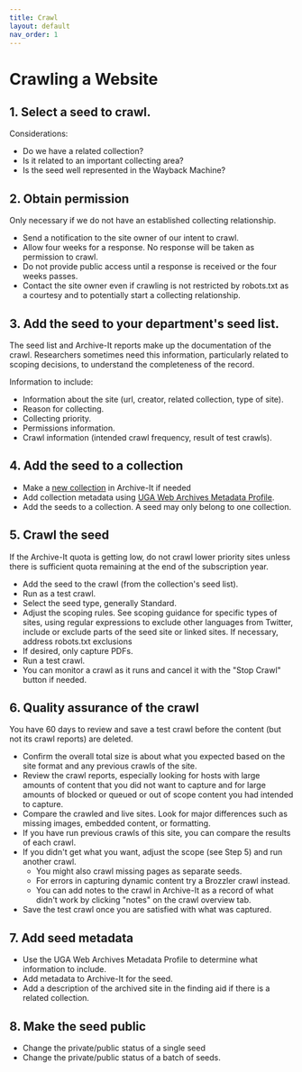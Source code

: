 ```yaml
---
title: Crawl
layout: default
nav_order: 1
---
```


# Crawling a Website

## 1. Select a seed to crawl. 
Considerations:
* Do we have a related collection?
* Is it related to an important collecting area?
* Is the seed well represented in the Wayback Machine?

## 2. Obtain permission
Only necessary if we do not have an established collecting relationship.

* Send a notification to the site owner of our intent to crawl.
* Allow four weeks for a response. No response will be taken as permission to crawl.
* Do not provide public access until a response is received or the four weeks passes.
* Contact the site owner even if crawling is not restricted by robots.txt as a courtesy and to potentially start a collecting relationship.

## 3. Add the seed to your department's seed list. 
The seed list and Archive-It reports make up the documentation of the crawl. Researchers sometimes need this information, particularly related to scoping decisions, to understand the completeness of the record.

Information to include:
* Information about the site (url, creator, related collection, type of site).
* Reason for collecting.
* Collecting priority. 
* Permissions information.
* Crawl information (intended crawl frequency, result of test crawls).

## 4. Add the seed to a collection
* Make a [new collection](https://support.archive-it.org/hc/en-us/articles/207999936-Create-and-manage-a-collection) in Archive-It if needed 
* Add collection metadata using [UGA Web Archives Metadata Profile](https://github.com/uga-libraries/web-archiving/blob/master/metadata_profile.md).
* Add the seeds to a collection. A seed may only belong to one collection.

## 5. Crawl the seed
If the Archive-It quota is getting low, do not crawl lower priority sites unless there is sufficient quota remaining at the end of the subscription year.

* Add the seed to the crawl (from the collection's seed list).
* Run as a test crawl.
* Select the seed type, generally Standard.
* Adjust the scoping rules. See scoping guidance for specific types of sites, using regular expressions to exclude other languages from Twitter, include or exclude parts of the seed site or linked sites. If necessary, address robots.txt exclusions
* If desired, only capture PDFs.
* Run a test crawl.
* You can monitor a crawl as it runs and cancel it with the "Stop Crawl" button if needed.

## 6. Quality assurance of the crawl
You have 60 days to review and save a test crawl before the content (but not its crawl reports) are deleted.
* Confirm the overall total size is about what you expected based on the site format and any previous crawls of the site.
* Review the crawl reports, especially looking for hosts with large amounts of content that you did not want to capture and for large amounts of blocked or queued or out of scope content you had intended to capture.
* Compare the crawled and live sites. Look for major differences such as missing images, embedded content, or formatting.
* If you have run previous crawls of this site, you can compare the results of each crawl.
* If you didn't get what you want, adjust the scope (see Step 5) and run another crawl.
  * You might also crawl missing pages as separate seeds.
  * For errors in capturing dynamic content try a Brozzler crawl instead.
  * You can add notes to the crawl in Archive-It as a record of what didn't work by clicking "notes" on the crawl overview tab.
* Save the test crawl once you are satisfied with what was captured.

## 7. Add seed metadata
* Use the UGA Web Archives Metadata Profile to determine what information to include.
* Add metadata to Archive-It for the seed.
* Add a description of the archived site in the finding aid if there is a related collection.

## 8. Make the seed public
* Change the private/public status of a single seed
* Change the private/public status of a batch of seeds.
